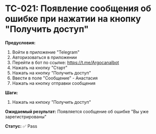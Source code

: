 # TC-021: Появление сообщения об ошибке при нажатии на кнопку "Получить доступ"


**Предусловия:**
1. Войти в приложение "Telegram"
2. Авторизоваться в приложении
3. Перейти в бот по ссылке: https://t.me/Argocanalbot
4. Нажать на кнопку "Старт"
5. Нажать на кнопку "Получить доступ"
6. Ввести в поле "Сообщение" - Анастасия
7. Нажать на кнопку отправки сообщения

**Шаги:**
1. Нажать на кнпоку "Получить доступ"

**Ожидаемый результат:**
Появляется сообщение об ошибке "Вы уже зарегистрированы"

**Статус:** ✅ Pass
